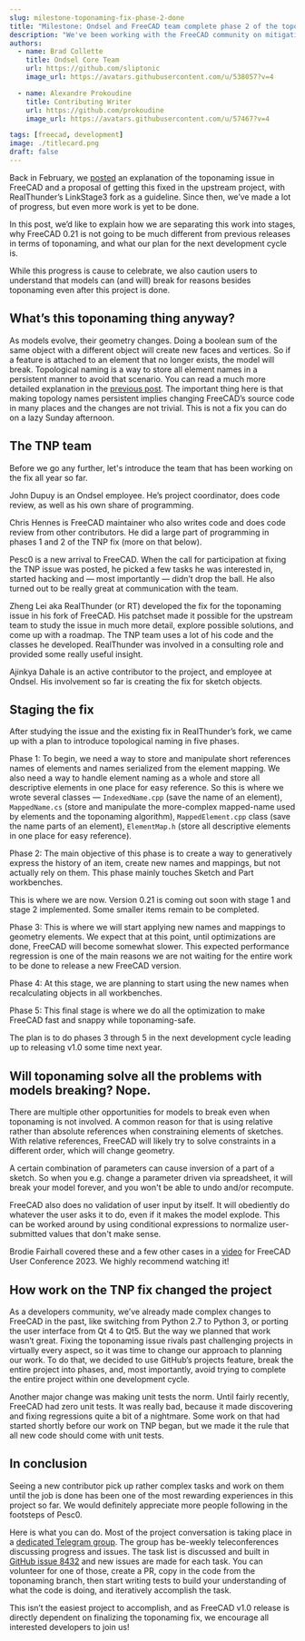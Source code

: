```yaml
---
slug: milestone-toponaming-fix-phase-2-done
title: "Milestone: Ondsel and FreeCAD team complete phase 2 of the toponaming fix"
description: "We've been working with the FreeCAD community on mitigating the topological naming issue for the past half a year. It's time for a progress update."
authors:
  - name: Brad Collette
    title: Ondsel Core Team
    url: https://github.com/sliptonic
    image_url: https://avatars.githubusercontent.com/u/538057?v=4

  - name: Alexandre Prokoudine
    title: Contributing Writer
    url: https://github.com/prokoudine
    image_url: https://avatars.githubusercontent.com/u/57467?v=4

tags: [freecad, development]
image: ./titlecard.png
draft: false
---
```


Back in February, we [posted](https://ondsel.com/blog/freecad-topological-naming/) an explanation of the toponaming issue in FreeCAD and a proposal of getting this fixed in the upstream project, with RealThunder’s LinkStage3 fork as a guideline. Since then, we’ve made a lot of progress, but even more work is yet to be done.

<!-- truncate -->

In this post, we’d like to explain how we are separating this work into stages, why FreeCAD 0.21 is not going to be much different from previous releases in terms of toponaming, and what our plan for the next development cycle is.

While this progress is cause to celebrate, we also caution users to understand that models can (and will) break for reasons besides toponaming even after this project is done.

## What’s this toponaming thing anyway?

As models evolve, their geometry changes. Doing a boolean sum of the same object with a different object will create new faces and vertices. So if a feature is attached to an element that no longer exists, the model will break. Topological naming is a way to store all element names in a persistent manner to avoid that scenario. You can read a much more detailed explanation in the [previous post](https://ondsel.com/blog/freecad-topological-naming/). The important thing here is that making topology names persistent implies changing FreeCAD’s source code in many places and the changes are not trivial. This is not a fix you can do on a lazy Sunday afternoon.

## The TNP team

Before we go any further, let's introduce the team that has been working on the fix all year so far.

John Dupuy is an Ondsel employee. He’s project coordinator, does code review, as well as his own share of programming.

Chris Hennes is FreeCAD maintainer who also writes code and does code review from other contributors. He did a large part of programming in phases 1 and 2 of the TNP fix (more on that below).

Pesc0 is a new arrival to FreeCAD. When the call for participation at fixing the TNP issue was posted, he picked a few tasks he was interested in, started hacking and — most importantly — didn’t drop the ball. He also turned out to be really great at communication with the team.

Zheng Lei aka RealThunder (or RT) developed the fix for the toponaming issue in his fork of FreeCAD. His patchset made it possible for the upstream team to study the issue in much more detail, explore possible solutions, and come up with a roadmap. The TNP team uses a lot of his code and the classes he developed. RealThunder was involved in a consulting role and provided some really useful insight.

Ajinkya Dahale is an active contributor to the project, and employee at Ondsel. His involvement so far is creating the fix for sketch objects.

## Staging the fix

After studying the issue and the existing fix in RealThunder’s fork, we came up with a plan to introduce topological naming in five phases.

Phase 1: To begin, we need a way to store and manipulate short references names of elements and names serialized from the element mapping. We also need a way to handle element naming as a whole and store all descriptive elements in one place for easy reference. So this is where we wrote several classes — `IndexedName.cpp` (save the name of an element), `MappedName.cs` (store and manipulate the more-complex mapped-name used by elements and the toponaming algorithm), `MappedElement.cpp` class (save the name parts of an element), `ElementMap.h` (store all descriptive elements in one place for easy reference).

Phase 2: The main objective of this phase is to create a way to generatively express the history of an item, create new names and mappings, but not actually rely on them. This phase mainly touches Sketch and Part workbenches.

This is where we are now. Version 0.21 is coming out soon with stage 1 and stage 2 implemented. Some smaller items remain to be completed.

Phase 3: This is where we will start applying new names and mappings to geometry elements. We expect that at this point, until optimizations are done, FreeCAD will become somewhat slower. This expected performance regression is one of the main reasons we are not waiting for the entire work to be done to release a new FreeCAD version.

Phase 4: At this stage, we are planning to start using the new names when recalculating objects in all workbenches.

Phase 5: This final stage is where we do all the optimization to make FreeCAD fast and snappy while toponaming-safe.

The plan is to do phases 3 through 5 in the next development cycle leading up to releasing v1.0 some time next year.

## Will toponaming solve all the problems with models breaking? Nope.

There are multiple other opportunities for models to break even when toponaming is not involved. A common reason for that is using relative rather than absolute references when constraining elements of sketches. With relative references, FreeCAD will likely try to solve constraints in a different order, which will change geometry.

A certain combination of parameters can cause inversion of a part of a sketch. So when you e.g. change a parameter driven via spreadsheet, it will break your model forever, and you won't be able to undo and/or recompute.

FreeCAD also does no validation of user input by itself. It will obediently do whatever the user asks it to do, even if it makes the model explode. This can be worked around by using conditional expressions to normalize user-submitted values that don't make sense.

Brodie Fairhall covered these and a few other cases in a [video](https://www.youtube.com/watch?v=Yp6cIMA7LsI) for FreeCAD User Conference 2023. We highly recommend watching it!

## How work on the TNP fix changed the project

As a developers community, we’ve already made complex changes to FreeCAD in the past, like switching from Python 2.7 to Python 3, or porting the user interface from Qt 4 to Qt5. But the way we planned that work wasn’t great. Fixing the toponaming issue rivals past challenging projects in virtually every aspect, so it was time to change our approach to planning our work.
To do that, we decided to use GitHub’s projects feature, break the entire project into phases, and, most importantly, avoid trying to complete the entire project within one development cycle.

Another major change was making unit tests the norm. Until fairly recently, FreeCAD had zero unit tests. It was really bad, because it made discovering and fixing regressions quite a bit of a nightmare. Some work on that had started shortly before our work on TNP began, but we made it the rule that all new code should come with unit tests.

## In conclusion

Seeing a new contributor pick up rather complex tasks and work on them until the job is done has been one of the most rewarding experiences in this project so far. We would definitely appreciate more people following in the footsteps of Pesc0.

Here is what you can do. Most of the project conversation is taking place in a [dedicated Telegram group](https://t.me/toponamingchat). The group has be-weekly teleconferences discussing progress and issues. The task list is discussed and built in [GitHub issue 8432](https://github.com/FreeCAD/FreeCAD/issues/8432) and new issues are made for each task. You can volunteer for one of those, create a PR, copy in the code from the toponaming branch, then start writing tests to build your understanding of what the code is doing, and iteratively accomplish the task.

This isn’t the easiest project to accomplish, and as FreeCAD v1.0 release is directly dependent on finalizing the toponaming fix, we encourage all interested developers to join us!
